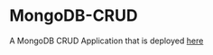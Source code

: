 # MongoDB-CRUD
A MongoDB CRUD Application that is deployed [here](https://mongodb-crud.herokuapp.com/ "MongoDB CRUD")
